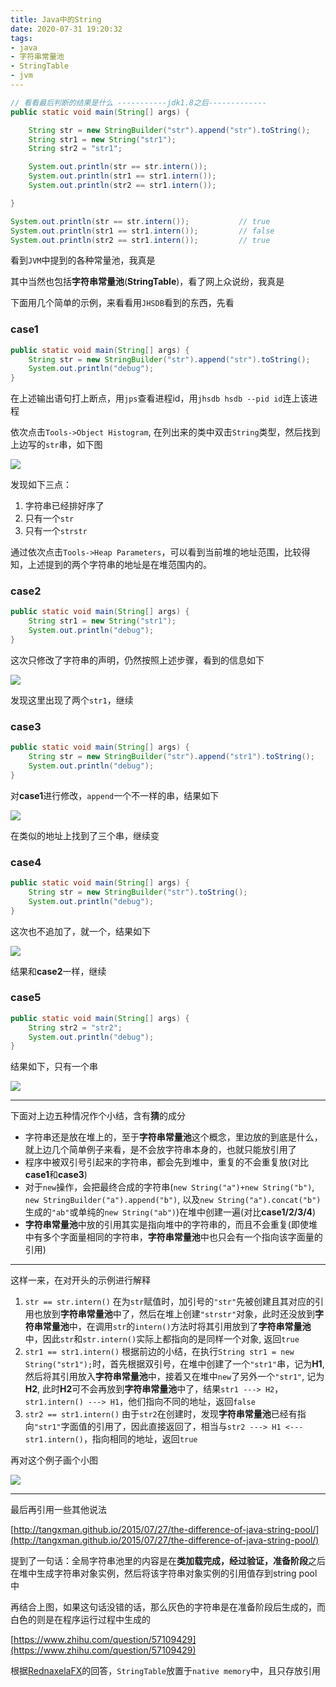 ```yaml
---
title: Java中的String
date: 2020-07-31 19:20:32
tags:
- java
- 字符串常量池
- StringTable
- jvm
---
```


```java
// 看看最后判断的结果是什么 -----------jdk1.8之后-------------
public static void main(String[] args) {

    String str = new StringBuilder("str").append("str").toString();
    String str1 = new String("str1");
    String str2 = "str1";

    System.out.println(str == str.intern());
    System.out.println(str1 == str1.intern());
    System.out.println(str2 == str1.intern());

}
```

<!--more-->

```java
System.out.println(str == str.intern());           // true
System.out.println(str1 == str1.intern());         // false
System.out.println(str2 == str1.intern());         // true
```

看到`JVM`中提到的各种常量池，我真是

其中当然也包括**字符串常量池**(**StringTable**)，看了网上众说纷，我真是

下面用几个简单的示例，来看看用`JHSDB`看到的东西，先看

### case1

```java
public static void main(String[] args) {
    String str = new StringBuilder("str").append("str").toString();
    System.out.println("debug");
}
```

在上述输出语句打上断点，用`jps`查看进程id，用`jhsdb hsdb --pid id`连上该进程

依次点击`Tools->Object Histogram`, 在列出来的类中双击`String`类型，然后找到上边写的`str`串，如下图

![](https://image.zero22.top/string_in_java/str.png)

发现如下三点：

1. 字符串已经排好序了
2. 只有一个`str`
3. 只有一个`strstr`

通过依次点击`Tools->Heap Parameters`，可以看到当前堆的地址范围，比较得知，上述提到的两个字符串的地址是在堆范围内的。

### case2

```java
public static void main(String[] args) {
    String str1 = new String("str1");
    System.out.println("debug");
}
```

这次只修改了字符串的声明，仍然按照上述步骤，看到的信息如下

![](https://image.zero22.top/string_in_java/str1.png)

发现这里出现了两个`str1`，继续

### case3

```java
public static void main(String[] args) {
    String str = new StringBuilder("str").append("str1").toString();
    System.out.println("debug");
}
```

对**case1**进行修改，`append`一个不一样的串，结果如下

![](https://image.zero22.top/string_in_java/strstr1.png)

在类似的地址上找到了三个串，继续变

### case4

```java
public static void main(String[] args) {
    String str = new StringBuilder("str").toString();
    System.out.println("debug");
}
```

这次也不追加了，就一个，结果如下

![](https://image.zero22.top/string_in_java/strstr.png)

结果和**case2**一样，继续

### case5

```java
public static void main(String[] args) {
    String str2 = "str2";
    System.out.println("debug");
}
```

结果如下，只有一个串

![](https://image.zero22.top/string_in_java/str2.png)

-------

下面对上边五种情况作个小结，含有**猜**的成分

- 字符串还是放在堆上的，至于**字符串常量池**这个概念，里边放的到底是什么，就上边几个简单例子来看，是不会放字符串本身的，也就只能放引用了
- 程序中被双引号引起来的字符串，都会先到堆中，重复的不会重复放(对比**case1**和**case3**)
- 对于`new`操作，会把最终合成的字符串(`new String("a")+new String("b")`, `new StringBuilder("a").append("b")`, 以及`new String("a").concat("b")`生成的`"ab"`或单纯的`new String("ab")`)在堆中创建一遍(对比**case1/2/3/4**)
- **字符串常量池**中放的引用其实是指向堆中的字符串的，而且不会重复(即使堆中有多个字面量相同的字符串，**字符串常量池**中也只会有一个指向该字面量的引用)

---

这样一来，在对开头的示例进行解释

1. `str == str.intern()` 在为`str`赋值时，加引号的`"str"`先被创建且其对应的引用也放到**字符串常量池**中了，然后在堆上创建`"strstr"`对象，此时还没放到**字符串常量池**中，在调用`str`的`intern()`方法时将其引用放到了**字符串常量池**中，因此`str`和`str.intern()`实际上都指向的是同样一个对象, 返回`true`
2. `str1 == str1.intern()` 根据前边的小结，在执行`String str1 = new String("str1");`时，首先根据双引号，在堆中创建了一个`"str1"`串，记为**H1**, 然后将其引用放入**字符串常量池**中，接着又在堆中`new`了另外一个`"str1"`, 记为**H2**, 此时**H2**可不会再放到**字符串常量池**中了，结果`str1 ---> H2`，`str1.intern() ---> H1`，他们指向不同的地址，返回`false`
3. `str2 == str1.intern()` 由于`str2`在创建时，发现**字符串常量池**已经有指向`"str1"`字面值的引用了，因此直接返回了，相当与`str2 ---> H1 <--- str1.intern()`，指向相同的地址，返回`true`

再对这个例子画个小图

![](https://image.zero22.top/string_in_java/figstr.png)

-----

最后再引用一些其他说法

[http://tangxman.github.io/2015/07/27/the-difference-of-java-string-pool/](http://tangxman.github.io/2015/07/27/the-difference-of-java-string-pool/) 

提到了一句话：全局字符串池里的内容是在**类加载完成，经过验证，准备阶段**之后在堆中生成字符串对象实例，然后将该字符串对象实例的引用值存到string pool中

再结合上图，如果这句话没错的话，那么灰色的字符串是在准备阶段后生成的，而白色的则是在程序运行过程中生成的

[https://www.zhihu.com/question/57109429](https://www.zhihu.com/question/57109429)

根据[RednaxelaFX](https://www.zhihu.com/people/rednaxelafx)的回答，`StringTable`放置于`native memory`中，且只存放引用





